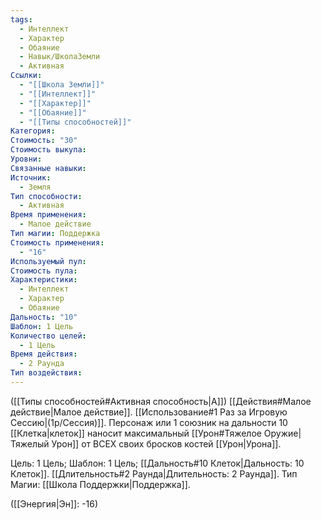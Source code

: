 ```yaml
---
tags:
  - Интеллект
  - Характер
  - Обаяние
  - Навык/ШколаЗемли
  - Активная
Ссылки:
  - "[[Школа Земли]]"
  - "[[Интеллект]]"
  - "[[Характер]]"
  - "[[Обаяние]]"
  - "[[Типы способностей]]"
Категория: 
Стоимость: "30"
Стоимость выкупа: 
Уровни: 
Связанные навыки: 
Источник:
  - Земля
Тип способности:
  - Активная
Время применения:
  - Малое действие
Тип магии: Поддержка
Стоимость применения:
  - "16"
Используемый пул: 
Стоимость пула: 
Характеристики:
  - Интеллект
  - Характер
  - Обаяние
Дальность: "10"
Шаблон: 1 Цель
Количество целей:
  - 1 Цель
Время действия:
  - 2 Раунда
Тип воздействия:
---
```

([[Типы способностей#Активная способность|А]]) [[Действия#Малое действие|Малое действие]]. [[Использование#1 Раз за Игровую Сессию|(1р/Сессия)]]. Персонаж или 1 союзник на дальности 10 [[Клетка|клеток]] наносит максимальный [[Урон#Тяжелое Оружие|Тяжелый Урон]] от ВСЕХ своих бросков костей [[Урон|Урона]]. 

Цель: 1 Цель; Шаблон: 1 Цель; [[Дальность#10 Клеток|Дальность: 10 Клеток]]. [[Длительность#2 Раунда|Длительность: 2 Раунда]]. Тип Магии: [[Школа Поддержки|Поддержка]].

([[Энергия|Эн]]: -16)